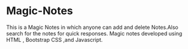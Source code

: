 # Magic-Notes
This is a Magic Notes in which anyone can add and delete Notes.Also search for the notes for quick responses.
Magic notes developed using HTML , Bootstrap CSS ,and Javascript.
